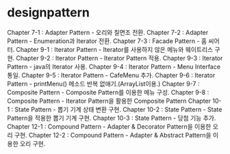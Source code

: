# designpattern

Chapter 7-1 : Adapter Pattern - 오리와 칠면조 전환.
Chapter 7-2 : Adapter Pattern - Enumeration과 Iterator 전환.
Chapter 7-3 : Facade Pattern - 홈 씨어터.
Chapter 9-1 : Iterator Pattern - Iterator를 사용하지 않은 메뉴와 웨이트리스 구현.
Chapter 9-2 : Iterator Pattern - Iterator Pattern 적용.
Chapter 9-3 : Iterator Pattern - java의 Iterator 사용.
Chapter 9-4 : Iterator Pattern - Menu Interface 통일.
Chapter 9-5 : Iterator Pattern - CafeMenu 추가.
Chapter 9-6 : Iterator Pattern - printMenu() 메소드 반복 없애기.(ArrayList이용.)
Chapter 9-7 : Composite Pattern - Composite Pattern를 이용한 메뉴 구성.
Chapter 9-8 : Composite Pattern - Iterator Pattern을 활용한 Composite Pattern
Chapter 10-1 : State Pattern - 뽑기 기계 상태 변환 구현.
Chapter 10-2 : State Pattern - State Pattern을 적용한 뽑기 기계 구현.
Chapter 10-3 : State Pattern - 당첨 기능 추가.
Chapter 12-1 : Compound Pattern - Adapter & Decorator Pattern을 이용한 오리 구현.
Chapter 12-2 : Compound Pattern - Adapter & Abstract Pattern을 이용한 오리 구현.